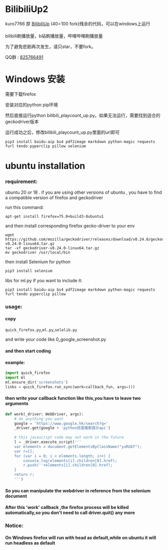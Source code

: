 # BilibiliUp2

kuro7766 原 [BilibiliUp](https://github.com/kuro7766/BilibiliUp/) (40⭐100 fork)残余的代码，可以在windows上运行

bilibili刷播放量，b站刷播放量，哔哩哔哩刷播放量

为了避免悲剧再次发生，请只star，不要fork。

QQ群 : [825766491](https://jq.qq.com/?_wv=1027&k=ufk3KrUQ)

# Windows 安装

需要下载firefox

安装对应的python pip环境

然后直接运行python bilibili_playcount_up.py。如果无法运行，需要找到适合的geckodriver版本

运行成功之后，修改bilibili_playcount_up.py里面的url即可

```
pip3 install baidu-aip bs4 pdf2image markdown python-magic requests furl tendo pyperclip pillow selenium
```



# ubuntu installation

### requirement:

ubuntu 20 or 18 .
if you are using other versions of ubuntu , you have to find a compatible version of firefox and geckodriver

run this command:
```
apt-get install firefox=75.0+build3-0ubuntu1
```
and then install corresponding firefox gecko-driver to your env

```
wget https://github.com/mozilla/geckodriver/releases/download/v0.24.0/geckodriver-v0.24.0-linux64.tar.gz
tar -xf geckodriver-v0.24.0-linux64.tar.gz
mv geckodriver /usr/local/bin
```

then install Selenium for python

```python
pip3 install selenium
```

libs for ml.py if you want to include it:
```shell
pip3 install baidu-aip bs4 pdf2image markdown python-magic requests furl tendo pyperclip pillow

```
### usage:
#### copy 

```quick_firefox.py```,```ml.py```,```selelib.py```

and write your code like 0_google_screenshot.py

#### and then start coding

#### example:
```python
import quick_firefox
import ml
ml.ensure_dir('screenshots')
links = quick_firefox.run_sync(work=callback_fun, args=())
```
#### then write your callback function like this,you have to leave two arguments

```python
def work(_driver: WebDriver, args): 
    # do anything you want
    google = 'https://www.google.hk/search?q='
    _driver.get(google + 'python百度搜索提示api')
    
    # this javascript code may not work in the future 
    l = _driver.execute_script('''
    var elements = document.getElementsByClassName("yuRUbf");
    var r=[];
    for (var i = 0; i < elements.length; i++) {
        console.log(elements[i].children[0].href);
        r.push(''+elements[i].children[0].href);
    }
    return r;
    ''')
```
#### So you can manipulate the webdriver in reference from the selenium document
#### After this 'work' callback ,the firefox process will be killed automatically,so you don't need to call driver.quit() any more

### Notice:

#### On Windows firefox will run with head as default,while on ubuntu it will run headless as default


